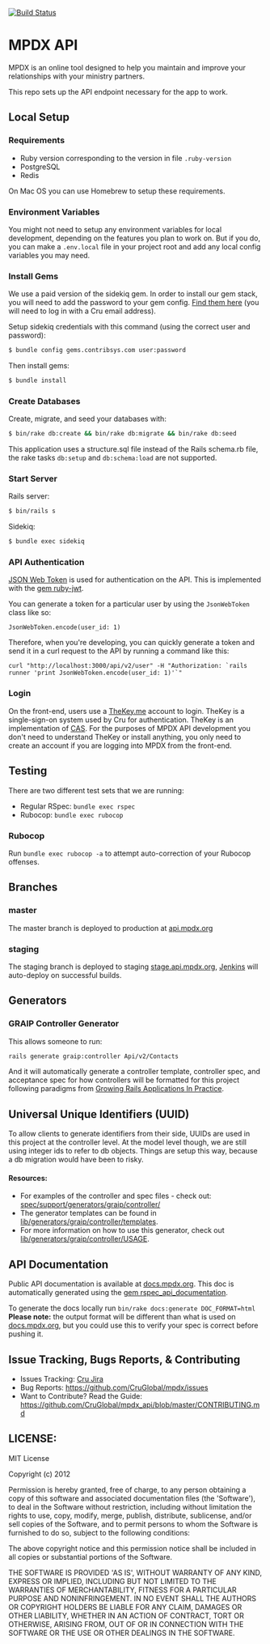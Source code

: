 [![Build Status](https://travis-ci.org/CruGlobal/mpdx.png?branch=master)](https://travis-ci.org/CruGlobal/mpdx)

MPDX API
========

MPDX is an online tool designed to help you maintain and improve your relationships with your ministry partners.

This repo sets up the API endpoint necessary for the app to work.

## Local Setup

### Requirements

* Ruby version corresponding to the version in file `.ruby-version`
* PostgreSQL
* Redis

On Mac OS you can use Homebrew to setup these requirements.

### Environment Variables

You might not need to setup any environment variables for local development, depending on the features you plan to work on. But if you do, you can make a `.env.local` file in your project root and add any local config variables you may need.

### Install Gems

We use a paid version of the sidekiq gem. In order to install our gem stack,
you will need to add the password to your gem config.
[Find them here](https://docs.google.com/a/cru.org/document/d/17RZH6MbGxtsrS3kLdOQlnXUFlg_q7fJoh1AfLwZBFz4)
(you will need to log in with a Cru email address).

Setup sidekiq credentials with this command (using the correct user and password):
```bash
$ bundle config gems.contribsys.com user:password
```

Then install gems:
```bash
$ bundle install
```

### Create Databases

Create, migrate, and seed your databases with:

```bash
$ bin/rake db:create && bin/rake db:migrate && bin/rake db:seed
```

This application uses a structure.sql file instead of the Rails schema.rb file, the rake tasks `db:setup` and `db:schema:load` are not supported.

### Start Server

Rails server:
```bash
$ bin/rails s
```

Sidekiq:
```bash
$ bundle exec sidekiq
```

### API Authentication

[JSON Web Token](https://en.wikipedia.org/wiki/JSON_Web_Token) is used for authentication on the API. This is implemented with the [gem ruby-jwt](https://github.com/jwt/ruby-jwt).

You can generate a token for a particular user by using the `JsonWebToken` class like so:
```
JsonWebToken.encode(user_id: 1)
```
Therefore, when you're developing, you can quickly generate a token and send it in a curl request to the API by running a command like this:
```
curl "http://localhost:3000/api/v2/user" -H "Authorization: `rails runner 'print JsonWebToken.encode(user_id: 1)'`"
```


### Login

On the front-end, users use a [TheKey.me](http://thekey.me/) account to login. TheKey is a single-sign-on system used by Cru for authentication. TheKey is an implementation of [CAS](https://en.wikipedia.org/wiki/Central_Authentication_Service). For the purposes of MPDX API development you don't need to understand TheKey or install anything, you only need to create an account if you are logging into MPDX from the front-end.


## Testing

There are two different test sets that we are running:

- Regular RSpec: `bundle exec rspec`
- Rubocop: `bundle exec rubocop`

### Rubocop

Run `bundle exec rubocop -a` to attempt auto-correction of your Rubocop offenses.


## Branches

### master

The master branch is deployed to production at [api.mpdx.org](https://api.mpdx.org/)

### staging

The staging branch is deployed to staging [stage.api.mpdx.org](https://stage.api.mpdx.org/), [Jenkins](http://jenkins.uscm.org/) will auto-deploy on successful builds.

## Generators

### GRAIP Controller Generator

This allows someone to run:

```bash
rails generate graip:controller Api/v2/Contacts
```

And it will automatically generate a controller template,
controller spec, and acceptance spec for how controllers will be formatted for this project following paradigms from [Growing Rails Applications In Practice](https://pragprog.com/book/d-kegrap/growing-rails-applications-in-practice).

## Universal Unique Identifiers (UUID)

To allow clients to generate identifiers from their side, UUIDs are used in this project at the controller level. At the model level though, we are still using integer ids to refer to db objects. Things are setup this way, because a db migration would have been to risky.

#### Resources:
- For examples of the controller and spec files - check out: [spec/support/generators/graip/controller/](spec/support/generators/graip/controller)
- The generator templates can be found in [lib/generators/graip/controller/templates](lib/generators/graip/controller/templates).
- For more information on how to use this generator, check out [lib/generators/graip/controller/USAGE](lib/generators/graip/controller/USAGE).

## API Documentation

Public API documentation is available at [docs.mpdx.org](http://docs.mpdx.org/). This doc is automatically generated using the [gem rspec_api_documentation](https://github.com/zipmark/rspec_api_documentation).

To generate the docs locally run `bin/rake docs:generate DOC_FORMAT=html`
**Please note:** the output format will be different than what is used on [docs.mpdx.org](http://docs.mpdx.org/), but you could use this to verify your spec is correct before pushing it.

## Issue Tracking, Bugs Reports, & Contributing

* Issues Tracking: [Cru Jira](https://jira.cru.org)
* Bug Reports: https://github.com/CruGlobal/mpdx/issues
* Want to Contribute? Read the Guide: https://github.com/CruGlobal/mpdx_api/blob/master/CONTRIBUTING.md


## LICENSE:

MIT License

Copyright (c) 2012

Permission is hereby granted, free of charge, to any person obtaining
a copy of this software and associated documentation files (the
'Software'), to deal in the Software without restriction, including
without limitation the rights to use, copy, modify, merge, publish,
distribute, sublicense, and/or sell copies of the Software, and to
permit persons to whom the Software is furnished to do so, subject to
the following conditions:

The above copyright notice and this permission notice shall be
included in all copies or substantial portions of the Software.

THE SOFTWARE IS PROVIDED 'AS IS', WITHOUT WARRANTY OF ANY KIND,
EXPRESS OR IMPLIED, INCLUDING BUT NOT LIMITED TO THE WARRANTIES OF
MERCHANTABILITY, FITNESS FOR A PARTICULAR PURPOSE AND NONINFRINGEMENT.
IN NO EVENT SHALL THE AUTHORS OR COPYRIGHT HOLDERS BE LIABLE FOR ANY
CLAIM, DAMAGES OR OTHER LIABILITY, WHETHER IN AN ACTION OF CONTRACT,
TORT OR OTHERWISE, ARISING FROM, OUT OF OR IN CONNECTION WITH THE
SOFTWARE OR THE USE OR OTHER DEALINGS IN THE SOFTWARE.
